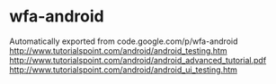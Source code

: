# wfa-android
Automatically exported from code.google.com/p/wfa-android
http://www.tutorialspoint.com/android/android_testing.htm
http://www.tutorialspoint.com/android/android_advanced_tutorial.pdf
http://www.tutorialspoint.com/android/android_ui_testing.htm
